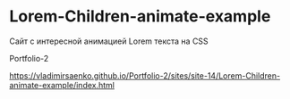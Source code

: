 # Lorem-Children-animate-example
 
Сайт с интересной анимацией Lorem текста на CSS

Portfolio-2

https://vladimirsaenko.github.io/Portfolio-2/sites/site-14/Lorem-Children-animate-example/index.html
